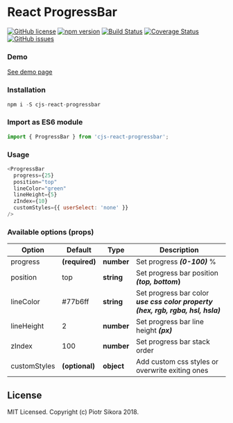 # React ProgressBar

[![GitHub license](https://img.shields.io/badge/license-MIT-blue.svg)](https://github.com/crazyjuice/react-progressbar/blob/dev/LICENSE) [![npm version](https://img.shields.io/npm/v/cjs-react-progressbar.svg?style=flat)](https://www.npmjs.com/package/cjs-react-progressbar) [![Build Status](https://travis-ci.org/crazyjuice/react-progressbar.svg?branch=dev)](https://travis-ci.org/crazyjuice/react-progressbar) [![Coverage Status](https://coveralls.io/repos/github/crazyjuice/react-progressbar/badge.svg?branch=dev)](https://coveralls.io/github/crazyjuice/react-progressbar?branch=dev) [![GitHub issues](https://img.shields.io/github/issues/crazyjuice/react-progressbar.svg)](https://github.com/crazyjuice/react-progressbar/issues)

### Demo
[See demo page](https://crazyjuice.github.io/progressbar.github.io)

### Installation
```javascript
npm i -S cjs-react-progressbar
```

### Import as ES6 module
```javascript
import { ProgressBar } from 'cjs-react-progressbar';
```

### Usage
```javascript
<ProgressBar
  progress={25}
  position="top"
  lineColor="green"
  lineHeight={5}
  zIndex={10}
  customStyles={{ userSelect: 'none' }}
/>
```

### Available options (props)
| Option   | Default      | Type       | Description                                   |
|----------|--------------|------------|-----------------------------------------------|
| progress | **(required)** | **number** | Set progress **_(0-100)_** % |
| position | top          | **string** | Set progress bar position **_(top, bottom_)** |
| lineColor | #77b6ff | **string** | Set progress bar color **_use css color property (hex, rgb, rgba, hsl, hsla)_** |
| lineHeight | 2 | **number** | Set progress bar line height **_(px)_** |
| zIndex | 100 | **number** | Set progress bar stack order |
| customStyles | **(optional)** | **object** | Add custom css styles or overwrite exiting ones |

## License

MIT Licensed. Copyright (c) Piotr Sikora 2018.
